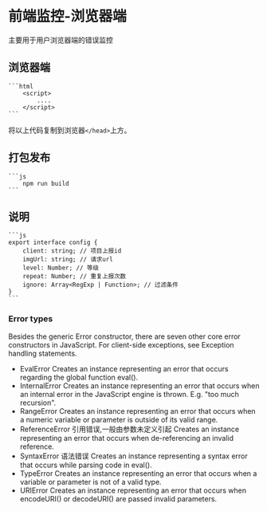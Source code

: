 # 前端监控-浏览器端

主要用于用户浏览器端的错误监控

## 浏览器端

    ```html
        <script>
            ....
        </script>
    ```
将以上代码复制到浏览器```</head>```上方。

## 打包发布

    ```js
        npm run build
    ```

## 说明

    ```js
    export interface config {
        client: string; // 项目上报id
        imgUrl: string; // 请求url
        level: Number; // 等级
        repeat: Number; // 重复上报次数
        ignore: Array<RegExp | Function>; // 过滤条件
    }
    ```


### Error types
Besides the generic Error constructor, there are seven other core error constructors in JavaScript. For client-side exceptions, see Exception handling statements.

- EvalError
Creates an instance representing an error that occurs regarding the global function eval().
- InternalError 
Creates an instance representing an error that occurs when an internal error in the JavaScript engine is thrown. E.g. "too much recursion".
- RangeError
Creates an instance representing an error that occurs when a numeric variable or parameter is outside of its valid range.
- ReferenceError 引用错误,一般由参数未定义引起
Creates an instance representing an error that occurs when de-referencing an invalid reference.
- SyntaxError 语法错误
Creates an instance representing a syntax error that occurs while parsing code in eval().
- TypeError
Creates an instance representing an error that occurs when a variable or parameter is not of a valid type.
- URIError
Creates an instance representing an error that occurs when encodeURI() or decodeURI() are passed invalid parameters.




